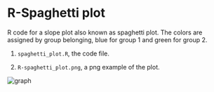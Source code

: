 # R-Spaghetti plot  
  
R code for a slope plot also known as spaghetti plot. The colors are assigned by group belonging, blue for group 1 and green for group 2.

1.  `spaghetti_plot.R`, the code file.

2.  `R-spaghetti_plot.png`, a png example of the plot.

![graph](R-spaghetti_plot.png)
